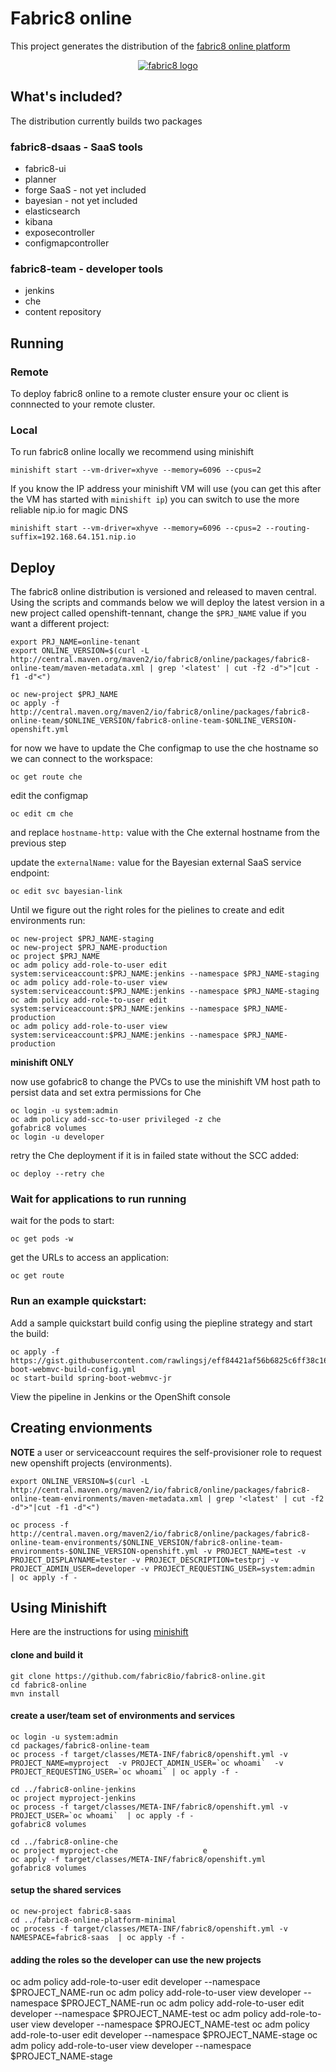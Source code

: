 # Fabric8 online

This project generates the distribution of the [fabric8 online platform](https://fabric8.io/)

 <p align="center">
   <a href="http://fabric8.io/">
    <img src="https://raw.githubusercontent.com/fabric8io/fabric8/master/docs/images/cover/cover_small.png" alt="fabric8 logo"/>
   </a>
 </p>

## What's included?

The distribution currently builds two packages

### fabric8-dsaas - SaaS tools 

  - fabric8-ui
  - planner
  - forge SaaS - not yet included
  - bayesian - not yet included
  - elasticsearch
  - kibana
  - exposecontroller
  - configmapcontroller

### fabric8-team - developer tools

  - jenkins
  - che
  - content repository

## Running

### Remote 

To deploy fabric8 online to a remote cluster ensure your oc client is connnected to your remote cluster.

### Local 

To run fabric8 online locally we recommend using minishift
```
minishift start --vm-driver=xhyve --memory=6096 --cpus=2
```
If you know the IP address your minishift VM will use (you can get this after the VM has started with `minishift ip`) you can switch to use the more reliable nip.io for magic DNS
```
minishift start --vm-driver=xhyve --memory=6096 --cpus=2 --routing-suffix=192.168.64.151.nip.io
```
## Deploy
The fabric8 online distribution is versioned and released to maven central.  Using the scripts and commands below we will deploy the latest version in a new project called openshift-tennant, change the `$PRJ_NAME` value if you want a different project:
```
export PRJ_NAME=online-tenant
export ONLINE_VERSION=$(curl -L http://central.maven.org/maven2/io/fabric8/online/packages/fabric8-online-team/maven-metadata.xml | grep '<latest' | cut -f2 -d">"|cut -f1 -d"<")

oc new-project $PRJ_NAME
oc apply -f http://central.maven.org/maven2/io/fabric8/online/packages/fabric8-online-team/$ONLINE_VERSION/fabric8-online-team-$ONLINE_VERSION-openshift.yml
```
for now we have to update the Che configmap to use the che hostname so we can connect to the workspace:
```
oc get route che
```
edit the configmap
```
oc edit cm che
```
and replace `hostname-http:` value with the Che external hostname from the previous step

update the `externalName:` value for the Bayesian external SaaS service endpoint:
```
oc edit svc bayesian-link
```
Until we figure out the right roles for the pielines to create and edit environments run:
```
oc new-project $PRJ_NAME-staging
oc new-project $PRJ_NAME-production
oc project $PRJ_NAME
oc adm policy add-role-to-user edit system:serviceaccount:$PRJ_NAME:jenkins --namespace $PRJ_NAME-staging
oc adm policy add-role-to-user view system:serviceaccount:$PRJ_NAME:jenkins --namespace $PRJ_NAME-staging
oc adm policy add-role-to-user edit system:serviceaccount:$PRJ_NAME:jenkins --namespace $PRJ_NAME-production
oc adm policy add-role-to-user view system:serviceaccount:$PRJ_NAME:jenkins --namespace $PRJ_NAME-production
```
__minishift ONLY__

now use gofabric8 to change the PVCs to use the minishift VM host path to persist data and set extra permissions for Che
```
oc login -u system:admin
oc adm policy add-scc-to-user privileged -z che
gofabric8 volumes
oc login -u developer
```
retry the Che deployment if it is in failed state without the SCC added:
```
oc deploy --retry che
```

### Wait for applications to run running
wait for the pods to start:
```
oc get pods -w
```
get the URLs to access an application:
```
oc get route
```

### Run an example quickstart:

Add a sample quickstart build config using the piepline strategy and start the build:
```
oc apply -f https://gist.githubusercontent.com/rawlingsj/eff84421af56b6825c6ff38c1646382e/raw/49bcf50b6872268665e9fe9279e8888a7b1ab8ab/spring-boot-webmvc-build-config.yml
oc start-build spring-boot-webmvc-jr
```
View the pipeline in Jenkins or the OpenShift console


## Creating envionments

__NOTE__ a user or serviceaccount requires the self-provisioner role to request new openshift projects (environments).

```
export ONLINE_VERSION=$(curl -L http://central.maven.org/maven2/io/fabric8/online/packages/fabric8-online-team-environments/maven-metadata.xml | grep '<latest' | cut -f2 -d">"|cut -f1 -d"<")

oc process -f http://central.maven.org/maven2/io/fabric8/online/packages/fabric8-online-team-environments/$ONLINE_VERSION/fabric8-online-team-environments-$ONLINE_VERSION-openshift.yml -v PROJECT_NAME=test -v PROJECT_DISPLAYNAME=tester -v PROJECT_DESCRIPTION=testprj -v PROJECT_ADMIN_USER=developer -v PROJECT_REQUESTING_USER=system:admin  | oc apply -f -
```


## Using Minishift

Here are the instructions for using [minishift](https://github.com/minishift/minishift)

#### clone and build it
```
git clone https://github.com/fabric8io/fabric8-online.git
cd fabric8-online
mvn install
```

#### create a user/team set of environments and services

```
oc login -u system:admin
cd packages/fabric8-online-team
oc process -f target/classes/META-INF/fabric8/openshift.yml -v PROJECT_NAME=myproject  -v PROJECT_ADMIN_USER=`oc whoami`  -v PROJECT_REQUESTING_USER=`oc whoami` | oc apply -f -

cd ../fabric8-online-jenkins
oc project myproject-jenkins
oc process -f target/classes/META-INF/fabric8/openshift.yml -v PROJECT_USER=`oc whoami`  | oc apply -f -
gofabric8 volumes

cd ../fabric8-online-che
oc project myproject-che                   e
oc apply -f target/classes/META-INF/fabric8/openshift.yml
gofabric8 volumes
```

#### setup the shared services

```
oc new-project fabric8-saas
cd ../fabric8-online-platform-minimal
oc process -f target/classes/META-INF/fabric8/openshift.yml -v NAMESPACE=fabric8-saas  | oc apply -f -
```

#### adding the roles so the developer can use the new projects

oc adm policy add-role-to-user edit developer --namespace $PROJECT_NAME-run
oc adm policy add-role-to-user view developer --namespace $PROJECT_NAME-run
oc adm policy add-role-to-user edit developer --namespace $PROJECT_NAME-test
oc adm policy add-role-to-user view developer --namespace $PROJECT_NAME-test
oc adm policy add-role-to-user edit developer --namespace $PROJECT_NAME-stage
oc adm policy add-role-to-user view developer --namespace $PROJECT_NAME-stage
